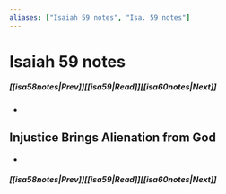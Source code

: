 ```yaml
---
aliases: ["Isaiah 59 notes", "Isa. 59 notes"]
---
```

# Isaiah 59 notes
##### <span class=arrow-left></span>[[isa58notes|Prev]]<span class=navigation-separator></span>[[isa59|Read]]<span class=navigation-separator></span>[[isa60notes|Next]]<span class=arrow-right></span>
- 
## Injustice Brings Alienation from God
- 
##### <span class=arrow-left></span>[[isa58notes|Prev]]<span class=navigation-separator></span>[[isa59|Read]]<span class=navigation-separator></span>[[isa60notes|Next]]<span class=arrow-right></span>